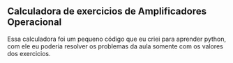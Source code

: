 ## Calculadora de exercicios de Amplificadores Operacional

Essa calculadora foi um pequeno código que eu criei para aprender python, com ele eu poderia resolver os problemas da aula somente com os valores dos exercicios.
